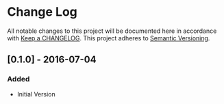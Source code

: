# Change Log
All notable changes to this project will be documented here in
accordance with [Keep a CHANGELOG][keep-changelog-url].
This project adheres to [Semantic Versioning][semver-url].

## [0.1.0] - 2016-07-04
### Added
- Initial Version


[semver-url]: http://semver.org
[keep-changelog-url]: http://keepachangelog.com/
